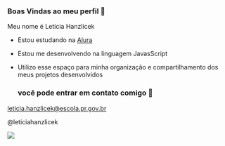 ### Boas Vindas ao meu perfil 🖤
 
Meu nome é Leticia Hanzlicek

- Estou estudando na [Alura](https://www.alura.com.br)
- Estou me desenvolvendo na linguagem JavasScript
- Utilizo esse espaço para minha organização e compartilhamento dos meus projetos desenvolvidos

  ### você pode entrar em contato comigo 📧

leticia.hanzlicek@escola.pr.gov.br

@leticiahanzlicek

![](https://media.tenor.com/g1jicoS-504AAAAC/boku-no-hero-academia-katsuki-bakugo.gif)
